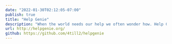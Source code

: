```yaml
---
date: "2022-01-30T02:12:05-07:00"
publish: true
title: "Help Genie"
description: "When the world needs our help we often wonder how. Help Genie is for discovering and sharing ways to help each other. Born in response to the developing Ukrainian Russian conflict."
url: http://helpgenie.org/
github: https://github.com/4till2/helpgenie
---
```

